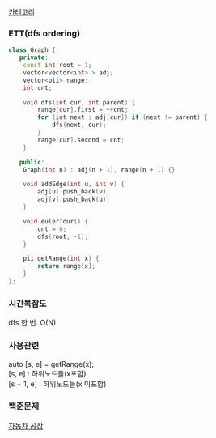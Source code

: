 [카테고리](/README.md)
### ETT(dfs ordering)
```cpp
class Graph {
   private:
    const int root = 1;
    vector<vector<int> > adj;
    vector<pii> range;
    int cnt;

    void dfs(int cur, int parent) {
        range[cur].first = ++cnt;
        for (int next : adj[cur]) if (next != parent) {
            dfs(next, cur);
        }
        range[cur].second = cnt;
    }

   public:
    Graph(int n) : adj(n + 1), range(n + 1) {}

    void addEdge(int u, int v) {
        adj[u].push_back(v);
        adj[v].push_back(u);
    }

    void eulerTour() {
        cnt = 0;
        dfs(root, -1);
    }

    pii getRange(int x) {
        return range[x];
    }
};

```
### 시간복잡도 
dfs 한 번. O(N)

### 사용관련
auto [s, e] = getRange(x);   
[s, e] : 하위노드들(x포함)   
[s + 1, e] : 하위노드들(x 미포함)   

### 백준문제
[자동차 공장](https://www.acmicpc.net/problem/2820)